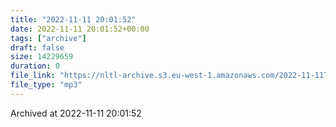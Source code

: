 ```yaml
---
title: "2022-11-11 20:01:52"
date: 2022-11-11 20:01:52+00:00
tags: ["archive"]
draft: false
size: 14229659
duration: 0
file_link: "https://nltl-archive.s3.eu-west-1.amazonaws.com/2022-11-11T200152.mp3"
file_type: "mp3"
---
```

Archived at 2022-11-11 20:01:52
            